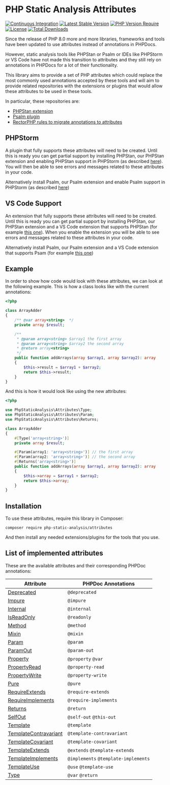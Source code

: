# PHP Static Analysis Attributes

[![Continuous Integration](https://github.com/php-static-analysis/attributes/workflows/All%20Tests/badge.svg)](https://github.com/php-static-analysis/attributes/actions)
[![Latest Stable Version](https://poser.pugx.org/php-static-analysis/attributes/v/stable)](https://packagist.org/packages/php-static-analysis/attributes)
[![PHP Version Require](http://poser.pugx.org/php-static-analysis/attributes/require/php)](https://packagist.org/packages/php-static-analysis/attributes)
[![License](https://poser.pugx.org/php-static-analysis/attributes/license)](https://github.com/php-static-analysis/attributes/blob/main/LICENSE)
[![Total Downloads](https://poser.pugx.org/php-static-analysis/attributes/downloads)](https://packagist.org/packages/php-static-analysis/attributes/stats)

Since the release of PHP 8.0 more and more libraries, frameworks and tools have been updated to use attributes instead of annotations in PHPDocs.

However, static analysis tools like PHPStan or Psalm or IDEs like PHPStorm or VS Code have not made this transition to attributes and they still rely on annotations in PHPDocs for a lot of their functionality.

This library aims to provide a set of PHP attributes which could replace the most commonly used annotations accepted by these tools and will aim to provide related repositories with the extensions or plugins that would allow these attributes to be used in these tools.

In particular, these repositories are:

- [PHPStan extension](https://github.com/php-static-analysis/phpstan-extension)
- [Psalm plugin](https://github.com/php-static-analysis/psalm-plugin)
- [RectorPHP rules to migrate annotations to attributes](https://github.com/php-static-analysis/rector-rule)

## PHPStorm
A plugin that fully supports these attributes will need to be created. Until this is ready you can get partial support by installing PHPStan, our PHPStan extension and enabling PHPStan support in PHPStorm (as described [here](https://www.jetbrains.com/help/phpstorm/using-phpstan.html)). You will then be able to see errors and messages related to these attributes in your code.

Alternatively install Psalm, our Psalm extension and enable Psalm support in PHPStorm (as described [here](https://www.jetbrains.com/help/phpstorm/using-psalm.html))

## VS Code Support
An extension that fully supports these attributes will need to be created. Until this is ready you can get partial support by installing PHPStan, our PHPStan extension and a VS Code extension that supports PHPStan (for example [this one](https://github.com/SanderRonde/phpstan-vscode)). When you enable the extension you will be able to see errors and messages related to these attributes in your code.

Alternatively install Psalm, our Psalm extension and a VS Code extension that supports Psam (for example [this one](https://github.com/psalm/psalm-vscode-plugin)) 

## Example

In order to show how code would look with these attributes, we can look at the following example. This is how a class looks like with the current annotations:

```php
<?php

class ArrayAdder
{
    /** @var array<string>  */
    private array $result;

    /**
     * @param array<string> $array1 the first array
     * @param array<string> $array2 the second array
     * @return array<string>
     */
    public function addArrays(array $array1, array $array2): array
    {
        $this->result = $array1 + $array2;
        return $this->result;
    }
}
```

And this is how it would look like using the new attributes:

```php
<?php

use PhpStaticAnalysis\Attributes\Type;
use PhpStaticAnalysis\Attributes\Param;
use PhpStaticAnalysis\Attributes\Returns;

class ArrayAdder
{
    #[Type('array<string>')]
    private array $result;

    #[Param(array1: 'array<string>')] // the first array
    #[Param(array2: 'array<string>')] // the second array
    #[Returns('array<string>')]
    public function addArrays(array $array1, array $array2): array
    {
        $this->array = $array1 + $array2;
        return $this->array;
    }
}
```

## Installation

To use these attributes, require this library in Composer:

```
composer require php-static-analysis/attributes
```

And then install any needed extensions/plugins for the tools that you use.

## List of implemented attributes

These are the available attributes and their corresponding PHPDoc annotations:

| Attribute                                             | PHPDoc Annotations                   |
|-------------------------------------------------------|--------------------------------------|
| [Deprecated](doc/Deprecated.md)                       | `@deprecated`                        |
| [Impure](doc/Impure.md)                               | `@impure`                            |
| [Internal](doc/Internal.md)                           | `@internal`                          |
| [IsReadOnly](doc/IsReadOnly.md)                       | `@readonly`                          |
| [Method](doc/Method.md)                               | `@method`                            |
| [Mixin](doc/Mixin.md)                                 | `@mixin`                             |
| [Param](doc/Param.md)                                 | `@param`                             |
| [ParamOut](doc/ParamOut.md)                           | `@param-out`                         |
| [Property](doc/Property.md)                           | `@property` `@var`                   |
| [PropertyRead](doc/PropertyRead.md)                   | `@property-read`                     |
| [PropertyWrite](doc/PropertyWrite.md)                 | `@property-write`                    |
| [Pure](doc/Pure.md)                                   | `@pure`                              |
| [RequireExtends](doc/RequireExtends.md)               | `@require-extends`                   |
| [RequireImplements](doc/RequireImplements.md)         | `@require-implements`                |
| [Returns](doc/Returns.md)                             | `@return`                            |
| [SelfOut](doc/SelfOut.md)                             | `@self-out` `@this-out`              |
| [Template](doc/Template.md)                           | `@template`                          |
| [TemplateContravariant](doc/TemplateContravariant.md) | `@template-contravariant`            |
| [TemplateCovariant](doc/TemplateCovariant.md)         | `@template-covariant`                |
| [TemplateExtends](doc/TemplateExtends.md)             | `@extends` `@template-extends`       |
| [TemplateImplements](doc/TemplateImplements.md)       | `@implements` `@template-implements` |
| [TemplateUse](doc/TemplateUse.md)                     | `@use` `@template-use`               |
| [Type](doc/Type.md)                                   | `@var` `@return`                     |

